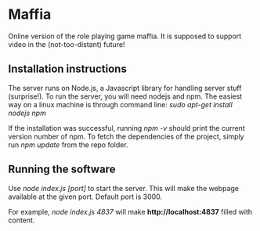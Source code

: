 # Maffia
Online version of the role playing game maffia. It is supposed to support video in the (not-too-distant) future!

## Installation instructions
The server runs on Node.js, a Javascript library for handling server stuff (surprise!).
To run the server, you will need nodejs and npm. The easiest way on a linux machine is through command line:
*sudo apt-get install nodejs npm*

If the installation was successful, running *npm -v* should print the current version number of npm.
To fetch the dependencies of the project, simply run *npm update* from the repo folder.

## Running the software
Use *node index.js [port]* to start the server. This will make the webpage available at the given port. Default port is 3000.

For example, *node index.js 4837* will make **http://localhost:4837** filled with content. 
